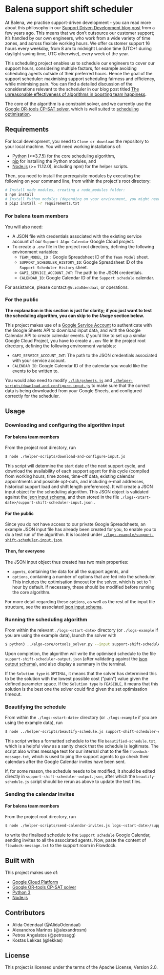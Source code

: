 # Balena support shift scheduler

At Balena, we practise support-driven development - you can read more about this philosophy in our [Support Driven Development blog post](https://www.balena.io/blog/support-driven-development/) from a few years ago. This means that we don’t outsource our customer support; it’s handled by our own engineers, who work from a wide variety of time zones, and across flexible working hours.  We offer customer support 16 hours every weekday, from 8 am to midnight London time (UTC+1 during daylight saving time, UTC otherwise), every week of the year.

This scheduling project enables us to schedule our engineers to cover our support hours, considering multiple factors, for example avoiding scheduling agents outside of their preferred hours. Hence the goal of the support scheduler: maximising support scheduling fairness and efficiency, while minimising pain. You can find a detailed discussion of the considerations relevant to the scheduler in our blog post titled [The unreasonable effectiveness of algorithms in boosting team happiness](<link-to-blog-post>).

The core of the algorithm is a constraint solver, and we currently use the [Google OR-tools CP-SAT solver](https://developers.google.com/optimization/cp/cp_solver), which is well suited to [scheduling optimisation](<https://developers.google.com/optimization/scheduling/job_shop>).



## Requirements

For local development, you need to `Clone or download` the repository to your local machine. You will need working installations of:

* [Python](https://www.python.org/downloads/) (>=3.7.5) for the core scheduling algorithm, 
* [pip](<https://pypi.org/project/pip/>) for installing the Python modules, and
* [Node.js](https://nodejs.org/en/download/) (>= 11.12.0), including npm) for the helper scripts.

Then, you need to install the prerequisite modules by executing the following on your command line, from within the project's root directory:

```bash
# Install node modules, creating a node_modules folder:
$ npm install
# Install Python modules (depending on your environment, you might need to prepend this with sudo):
$ pip3 install -r requirements.txt     
```

### For balena team members

You will also need:

* A JSON file with credentials associated with the existing service account of our `Support Algo Calendar` Google Cloud project.
* To create a `.env` file in the project root directory, defining the following environment variables:
  * `TEAM_MODEL_ID `: Google Spreadsheet ID of the `Team Model` sheet.
  * `SUPPORT_SCHEDULER_HISTORY_ID`: Google Spreadsheet ID of the `Support Scheduler History` sheet.
  * `GAPI_SERVICE_ACCOUNT_JWT`: The path to the JSON credentials.
  * `CALENDAR_ID`: Google Calendar ID of the `Support schedule` calendar.

For assistance, please contact `@AlidaOdendaal`, or operations.



### For the public

**The explanation in this section is just for clarity; if you just want to test the scheduling algorithm, you can skip to the *Usage* section below.**

This project makes use of a [Google Service Account](https://cloud.google.com/compute/docs/access/service-accounts) to authenticate with the Google Sheets API to download input data, and with the Google Calendar API to create calendar events. *If* you'd like to set up a similar Google Cloud Project, you have to create a `.env` file in the project root directory, defining the following environment variables:

- `GAPI_SERVICE_ACCOUNT_JWT`: The path to the JSON credentials associated with your service account.
- `CALENDAR_ID`: Google Calendar ID of the calendar you would like the events to be written to.

You would also need to modify [`./lib/gsheets.js`](./lib/gsheets.js) and [`./helper-scripts/download-and-configure-input.js`](./helper-scripts/download-and-configure-input.js) to make sure that the correct data is being downloaded from your Google Sheets, and configured correctly for the scheduler.



## Usage



### Downloading and configuring the algorithm input



#### For balena team members

From the project root directory, run

``` bash
$ node ./helper-scripts/download-and-configure-input.js
```

This script will determine the start date of the next support cycle, and download the availability of each support agent for this cycle (compiled from working hours, time zones, time-off data, existing calendar appointments and possible opt-outs, and including e-mail addresses, historical support load and shift length preferences). It will create a JSON input object for the scheduling algorithm. This JSON object is validated against the [json input schema](./lib/schemas/support-shift-scheduler-input.schema.json), and then stored in the file `./logs-<start-date>/support-shift-scheduler-input.json` .



#### For the public

Since you do not have access to our private Google Spreadsheets, an example JSON input file has already been created for you, to enable you to do a test run of the algorithm. It is located under [`./logs-example/support-shift-scheduler-input.json`](./logs-example/support-shift-scheduler-input.json).



#### Then, for everyone

The JSON input object thus created has two main properties:

* `agents`, containing the data for all the support agents, and
* `options`, containing a number of options that are fed into the scheduler. This includes the optimisation timeout for the solver, which is set to 1 hour by default. If necessary, these should be modified before running the core algorithm.

For more detail regarding these `options`, as well as the rest of the input file structure, see the associated [json input schema](./lib/schemas/support-shift-scheduler-input.schema.json).



### Running the scheduling algorithm

From within the relevant `./logs-<start-date>`  directory (or `./logs-example` if you are using the example data), launch the solver with

```bash
$ python3 ../algo-core/ortools_solver.py --input support-shift-scheduler-input.json
```

Upon completion, the algorithm will write the optimised schedule to the file `support-shift-scheduler-output.json` (after validating against the [json output schema](./lib/schemas/support-shift-scheduler-output.schema.json)), and also display a summary in the terminal.

If the `Solution type` is `OPTIMAL`, it means that the solver has determined this to be the solution with the lowest possible cost ("pain") value given the defined parameter space. If the `Solution type` is `FEASIBLE`, it means that this solution is the best one the solver could find given the set optimisation timeout.



### Beautifying the schedule

From within the `./logs-<start-date>`  directory (or `./logs-example` if you are using the example data), run

```bash
$ node ../helper-scripts/beautify-schedule.js support-shift-scheduler-output.json
```

This script writes a formatted schedule to the file `beautified-schedule.txt`, which is a helpful view as a sanity check that the schedule is legitimate. The script also writes message text for our internal chat to the file `flowdock-message.txt`, which is used to ping the support agents to go check their calendars after the Google Calendar invites have been sent.

If, for some reason, the schedule needs to be modified, it should be edited directly in `support-shift-scheduler-output.json`, after which the `beautify-schedule.js` script should be rerun as above to update the text files.



### Sending the calendar invites

#### For balena team members

From the project root directory, run

```bash
$ node ./helper-scripts/send-calendar-invites.js logs-<start-date>/support-shift-scheduler-output.json
```

to write the finalised schedule to the `Support schedule` Google Calendar, sending invites to all the associated agents.  Now, paste the content of `flowdock-message.txt` to the support room in Flowdock.



## Built with

This project makes use of:

* [Google Cloud Platform](https://cloud.google.com/)
* [Google OR-tools CP-SAT solver](https://developers.google.com/optimization/cp/cp_solver)
* [Python 3](https://www.python.org/downloads/) 
* [Node.js](https://nodejs.org/en/download/)



## Contributors

* Alida Odendaal (@AlidaOdendaal)
* Alexandros Marinos (@alexandrosm)
* Petros Angelatos (@petrosagg)
* Kostas Lekkas (@lekkas)



## License

This project is licensed under the terms of the Apache License, Version 2.0.
